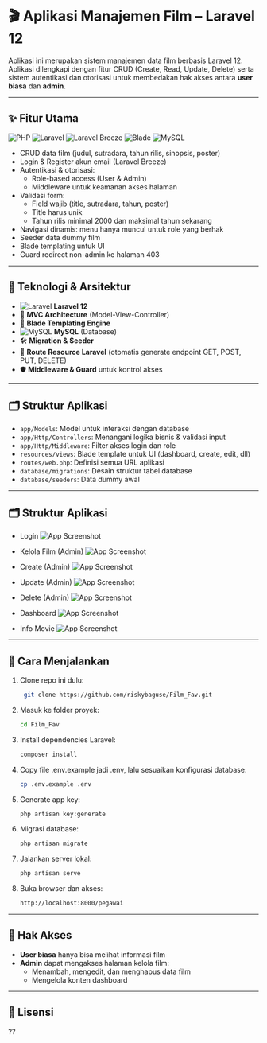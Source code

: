 
# 🎬 Aplikasi Manajemen Film – Laravel 12

Aplikasi ini merupakan sistem manajemen data film berbasis Laravel 12. Aplikasi dilengkapi dengan fitur CRUD (Create, Read, Update, Delete) serta sistem autentikasi dan otorisasi untuk membedakan hak akses antara **user biasa** dan **admin**.

---

## ✨ Fitur Utama
![PHP](https://img.shields.io/badge/PHP-777BB4?style=flat&logo=php&logoColor=white)
![Laravel](https://img.shields.io/badge/Laravel-FF2D20?style=flat&logo=laravel&logoColor=white)
![Laravel Breeze](https://img.shields.io/badge/Auth-Laravel_Breeze-8B5CF6?style=flat)
![Blade](https://img.shields.io/badge/Template-Blade-F7523F?style=flat&logo=blade&logoColor=white)
![MySQL](https://img.shields.io/badge/Database-MySQL-4479A1?style=flat&logo=mysql&logoColor=white)

- CRUD data film (judul, sutradara, tahun rilis, sinopsis, poster)
- Login & Register akun email (Laravel Breeze)
- Autentikasi & otorisasi:
  - Role-based access (User & Admin)
  - Middleware untuk keamanan akses halaman
- Validasi form:
  - Field wajib (title, sutradara, tahun, poster)
  - Title harus unik
  - Tahun rilis minimal 2000 dan maksimal tahun sekarang
- Navigasi dinamis: menu hanya muncul untuk role yang berhak
- Seeder data dummy film
- Blade templating untuk UI
- Guard redirect non-admin ke halaman 403

---

## 🧱 Teknologi & Arsitektur

- ![Laravel](https://img.shields.io/badge/Laravel-FF2D20?logo=laravel&logoColor=white) **Laravel 12**
- 🧭 **MVC Architecture** (Model-View-Controller)
- 🎨 **Blade Templating Engine**
- ![MySQL](https://img.shields.io/badge/MySQL-4479A1?logo=mysql&logoColor=white) **MySQL** (Database)
- 🛠️ **Migration & Seeder**
- 🔁 **Route Resource Laravel** (otomatis generate endpoint GET, POST, PUT, DELETE)
- 🛡️ **Middleware & Guard** untuk kontrol akses

---

## 🗂️ Struktur Aplikasi

- `app/Models`: Model untuk interaksi dengan database
- `app/Http/Controllers`: Menangani logika bisnis & validasi input
- `app/Http/Middleware`: Filter akses login dan role
- `resources/views`: Blade template untuk UI (dashboard, create, edit, dll)
- `routes/web.php`: Definisi semua URL aplikasi
- `database/migrations`: Desain struktur tabel database
- `database/seeders`: Data dummy awal

---

## 🗂️ Struktur Aplikasi

- Login
  ![App Screenshot](/resources/ss/Login.png)
  
- Kelola Film (Admin)
  ![App Screenshot](/resources/ss/KelolaFilm.png)
  
- Create (Admin)
  ![App Screenshot](/resources/ss/Create.png)
  
- Update (Admin)
  ![App Screenshot](/resources/ss/Update.png)

- Delete (Admin)
  ![App Screenshot](/resources/ss/Delete.png)
  
- Dashboard 
  ![App Screenshot](/resources/ss/DashboardUserBiasa.png)

- Info Movie 
  ![App Screenshot](/resources/ss/InfoMovie.png)

---

## 🚀 Cara Menjalankan

1. Clone repo ini dulu:
   ```bash
    git clone https://github.com/riskybaguse/Film_Fav.git
2. Masuk ke folder proyek:
   ```bash
   cd Film_Fav
3. Install dependencies Laravel:
   ```bash
   composer install
4. Copy file .env.example jadi .env, lalu sesuaikan konfigurasi database:
   ```bash
   cp .env.example .env
5. Generate app key:
    ```bash
    php artisan key:generate
6. Migrasi database:
    ```bash
    php artisan migrate
7. Jalankan server lokal:
    ```bash
    php artisan serve
8. Buka browser dan akses:
    ```bash
    http://localhost:8000/pegawai

---

## 👤 Hak Akses

- **User biasa** hanya bisa melihat informasi film
- **Admin** dapat mengakses halaman kelola film:
  - Menambah, mengedit, dan menghapus data film
  - Mengelola konten dashboard

---

## 📝 Lisensi
??
